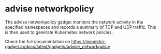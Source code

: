 # advise networkpolicy

The advise networkpolicy gadget monitors the network activity in the specified namespaces and records a summary of TCP and UDP traffic. This is then used to generate Kubernetes network policies.

Check the full documentation on https://inspektor-gadget.io/docs/latest/gadgets/advise_networkpolicy
